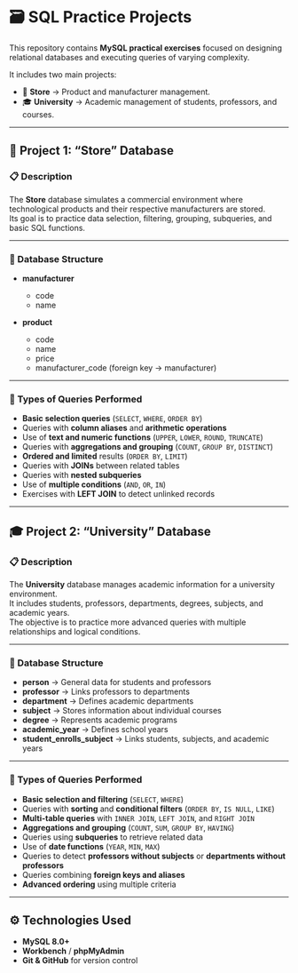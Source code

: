 # 🗃️ SQL Practice Projects  

This repository contains **MySQL practical exercises** focused on designing relational databases and executing queries of varying complexity.  

It includes two main projects:  
- 🏪 **Store** → Product and manufacturer management.  
- 🎓 **University** → Academic management of students, professors, and courses.  

---

## 🏪 Project 1: “Store” Database  

### 📋 Description  
The **Store** database simulates a commercial environment where technological products and their respective manufacturers are stored.  
Its goal is to practice data selection, filtering, grouping, subqueries, and basic SQL functions.

---

### 🧱 Database Structure  
- **manufacturer**  
  - code  
  - name  

- **product**  
  - code  
  - name  
  - price  
  - manufacturer_code (foreign key → manufacturer)

---

### 🧩 Types of Queries Performed  

- **Basic selection queries** (`SELECT`, `WHERE`, `ORDER BY`)  
- Queries with **column aliases** and **arithmetic operations**  
- Use of **text and numeric functions** (`UPPER`, `LOWER`, `ROUND`, `TRUNCATE`)  
- Queries with **aggregations and grouping** (`COUNT`, `GROUP BY`, `DISTINCT`)  
- **Ordered and limited** results (`ORDER BY`, `LIMIT`)  
- Queries with **JOINs** between related tables  
- Queries with **nested subqueries**  
- Use of **multiple conditions** (`AND`, `OR`, `IN`)  
- Exercises with **LEFT JOIN** to detect unlinked records  

---

## 🎓 Project 2: “University” Database  

### 📋 Description  
The **University** database manages academic information for a university environment.  
It includes students, professors, departments, degrees, subjects, and academic years.  
The objective is to practice more advanced queries with multiple relationships and logical conditions.

---

### 🧱 Database Structure  
- **person** → General data for students and professors  
- **professor** → Links professors to departments  
- **department** → Defines academic departments  
- **subject** → Stores information about individual courses  
- **degree** → Represents academic programs  
- **academic_year** → Defines school years  
- **student_enrolls_subject** → Links students, subjects, and academic years  

---

### 🧩 Types of Queries Performed  

- **Basic selection and filtering** (`SELECT`, `WHERE`)  
- Queries with **sorting** and **conditional filters** (`ORDER BY`, `IS NULL`, `LIKE`)  
- **Multi-table queries** with `INNER JOIN`, `LEFT JOIN`, and `RIGHT JOIN`  
- **Aggregations and grouping** (`COUNT`, `SUM`, `GROUP BY`, `HAVING`)  
- Queries using **subqueries** to retrieve related data  
- Use of **date functions** (`YEAR`, `MIN`, `MAX`)  
- Queries to detect **professors without subjects** or **departments without professors**  
- Queries combining **foreign keys and aliases**  
- **Advanced ordering** using multiple criteria  

---

## ⚙️ Technologies Used  
- **MySQL 8.0+**  
- **Workbench** / **phpMyAdmin**  
- **Git & GitHub** for version control  
